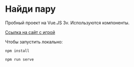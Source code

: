 # Найди пару

Пробный проект на Vue.JS 3v. Используются компоненты. 

[Ссылка на сайт с игрой](https://veles-pan.github.io/find-a-pair/)


Чтобы запустить локально:

```
npm install
```

```
npm run serve
```
